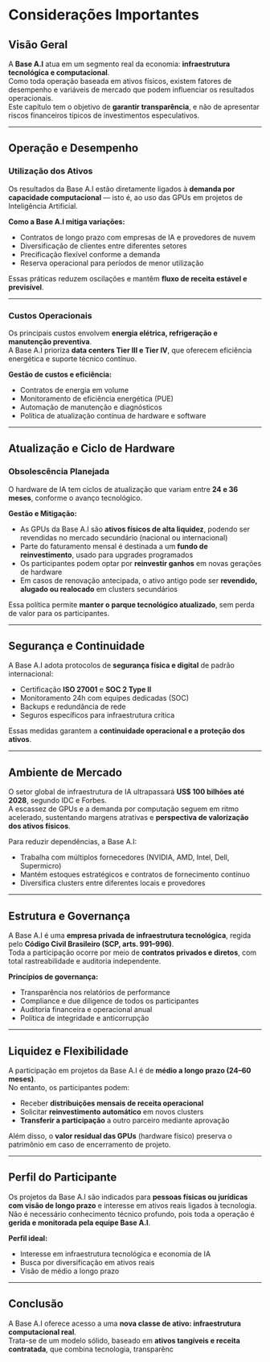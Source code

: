 # Considerações Importantes

## Visão Geral
A **Base A.I** atua em um segmento real da economia: **infraestrutura tecnológica e computacional**.  
Como toda operação baseada em ativos físicos, existem fatores de desempenho e variáveis de mercado que podem influenciar os resultados operacionais.  
Este capítulo tem o objetivo de **garantir transparência**, e não de apresentar riscos financeiros típicos de investimentos especulativos.

---

## Operação e Desempenho

### Utilização dos Ativos
Os resultados da Base A.I estão diretamente ligados à **demanda por capacidade computacional** — isto é, ao uso das GPUs em projetos de Inteligência Artificial.

**Como a Base A.I mitiga variações:**
- Contratos de longo prazo com empresas de IA e provedores de nuvem  
- Diversificação de clientes entre diferentes setores  
- Precificação flexível conforme a demanda  
- Reserva operacional para períodos de menor utilização  

Essas práticas reduzem oscilações e mantêm **fluxo de receita estável e previsível**.

---

### Custos Operacionais
Os principais custos envolvem **energia elétrica, refrigeração e manutenção preventiva**.  
A Base A.I prioriza **data centers Tier III e Tier IV**, que oferecem eficiência energética e suporte técnico contínuo.

**Gestão de custos e eficiência:**
- Contratos de energia em volume  
- Monitoramento de eficiência energética (PUE)  
- Automação de manutenção e diagnósticos  
- Política de atualização contínua de hardware e software  

---

## Atualização e Ciclo de Hardware

### Obsolescência Planejada
O hardware de IA tem ciclos de atualização que variam entre **24 e 36 meses**, conforme o avanço tecnológico.

**Gestão e Mitigação:**
- As GPUs da Base A.I são **ativos físicos de alta liquidez**, podendo ser revendidas no mercado secundário (nacional ou internacional)  
- Parte do faturamento mensal é destinada a um **fundo de reinvestimento**, usado para upgrades programados  
- Os participantes podem optar por **reinvestir ganhos** em novas gerações de hardware  
- Em casos de renovação antecipada, o ativo antigo pode ser **revendido, alugado ou realocado** em clusters secundários  

Essa política permite **manter o parque tecnológico atualizado**, sem perda de valor para os participantes.

---

## Segurança e Continuidade

A Base A.I adota protocolos de **segurança física e digital** de padrão internacional:
- Certificação **ISO 27001** e **SOC 2 Type II**  
- Monitoramento 24h com equipes dedicadas (SOC)  
- Backups e redundância de rede  
- Seguros específicos para infraestrutura crítica  

Essas medidas garantem a **continuidade operacional e a proteção dos ativos**.

---

## Ambiente de Mercado

O setor global de infraestrutura de IA ultrapassará **US$ 100 bilhões até 2028**, segundo IDC e Forbes.  
A escassez de GPUs e a demanda por computação seguem em ritmo acelerado, sustentando margens atrativas e **perspectiva de valorização dos ativos físicos**.

Para reduzir dependências, a Base A.I:
- Trabalha com múltiplos fornecedores (NVIDIA, AMD, Intel, Dell, Supermicro)  
- Mantém estoques estratégicos e contratos de fornecimento contínuo  
- Diversifica clusters entre diferentes locais e provedores  

---

## Estrutura e Governança

A Base A.I é uma **empresa privada de infraestrutura tecnológica**, regida pelo **Código Civil Brasileiro (SCP, arts. 991–996)**.  
Toda a participação ocorre por meio de **contratos privados e diretos**, com total rastreabilidade e auditoria independente.

**Princípios de governança:**
- Transparência nos relatórios de performance  
- Compliance e due diligence de todos os participantes  
- Auditoria financeira e operacional anual  
- Política de integridade e anticorrupção  

---

## Liquidez e Flexibilidade

A participação em projetos da Base A.I é de **médio a longo prazo (24–60 meses)**.  
No entanto, os participantes podem:
- Receber **distribuições mensais de receita operacional**  
- Solicitar **reinvestimento automático** em novos clusters  
- **Transferir a participação** a outro parceiro mediante aprovação  

Além disso, o **valor residual das GPUs** (hardware físico) preserva o patrimônio em caso de encerramento de projeto.

---

## Perfil do Participante

Os projetos da Base A.I são indicados para **pessoas físicas ou jurídicas com visão de longo prazo** e interesse em ativos reais ligados à tecnologia.  
Não é necessário conhecimento técnico profundo, pois toda a operação é **gerida e monitorada pela equipe Base A.I**.

**Perfil ideal:**
- Interesse em infraestrutura tecnológica e economia de IA  
- Busca por diversificação em ativos reais  
- Visão de médio a longo prazo  

---

## Conclusão

A Base A.I oferece acesso a uma **nova classe de ativo: infraestrutura computacional real**.  
Trata-se de um modelo sólido, baseado em **ativos tangíveis e receita contratada**, que combina tecnologia, transparênc
